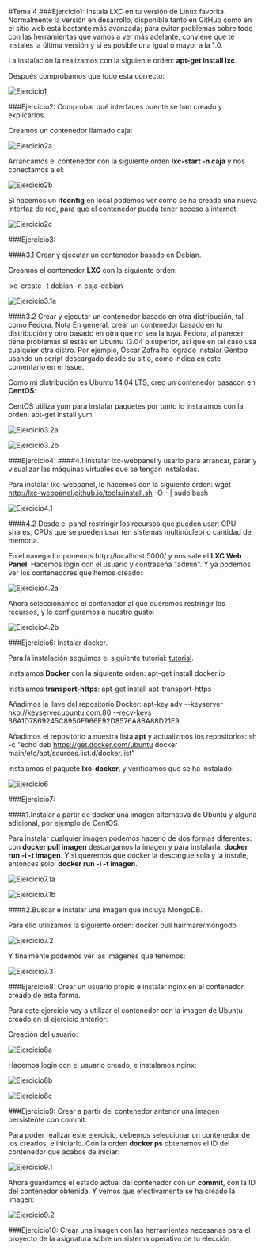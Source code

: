 #Tema 4
###Ejercicio1: Instala LXC en tu versión de Linux favorita. Normalmente la versión en desarrollo, disponible tanto en GitHub como en el sitio web está bastante más avanzada; para evitar problemas sobre todo con las herramientas que vamos a ver más adelante, conviene que te instales la última versión y si es posible una igual o mayor a la 1.0.

La instalación la realizamos con la siguiente orden: **apt-get install lxc**.

Después comprobamos que todo esta correcto:

![Ejercicio1](https://www.dropbox.com/s/pmctryq58q8hkpi/Ejercicio1.png?dl=1)

###Ejercicio2: Comprobar qué interfaces puente se han creado y explicarlos.

Creamos un contenedor llamado caja:

![Ejercicio2a](https://www.dropbox.com/s/5uyz25m6az0h7l4/Ejercicio2a.png?dl=1)

Arrancamos el contenedor con la siguiente orden **lxc-start -n caja** y nos conectamos a el:

![Ejercicio2b](https://www.dropbox.com/s/wjan8bm5jc2iiq3/Ejercicio2b.png?dl=1)

Si hacemos un **ifconfig** en local podemos ver como se ha creado una nueva interfaz de red, para que el contenedor pueda tener acceso a internet.

![Ejercicio2c](https://www.dropbox.com/s/wpe1dm484sshwhb/Ejercicio2c.png?dl=1)

###Ejercicio3: 

####3.1 Crear y ejecutar un contenedor basado en Debian.

Creamos el contenedor **LXC** con la siguiente orden:

lxc-create -t debian -n caja-debian

![Ejercicio3.1a](https://www.dropbox.com/s/5det6lxdh26iuzh/Ejercicio3.1a.png?dl=1)

####3.2 Crear y ejecutar un contenedor basado en otra distribución, tal como Fedora. Nota En general, crear un contenedor basado en tu distribución y otro basado en otra que no sea la tuya. Fedora, al parecer, tiene problemas si estás en Ubuntu 13.04 o superior, así que en tal caso usa cualquier otra distro. Por ejemplo, Óscar Zafra ha logrado instalar Gentoo usando un script descargado desde su sitio, como indica en este comentario en el issue.

Como mi distribución es Ubuntu 14.04 LTS, creo un contenedor basacon en **CentOS**:

CentOS utiliza yum para instalar paquetes por tanto lo instalamos con la orden: apt-get install yum

![Ejercicio3.2a](https://www.dropbox.com/s/aqmyzsoqcdgh483/Ejercicio3.2a.png?dl=1)

![Ejercicio3.2b](https://www.dropbox.com/s/uvdqppvn0twgtec/Ejercicio3.2b.png?dl=1)


###Ejercicio4:
####4.1 Instalar lxc-webpanel y usarlo para arrancar, parar y visualizar las máquinas virtuales que se tengan instaladas.

Para instalar lxc-webpanel, lo hacemos con la siguiente orden: wget http://lxc-webpanel.github.io/tools/install.sh -O - | sudo bash

![Ejercicio4.1](https://www.dropbox.com/s/krzwemdzok3vizx/Ejercicio4.1.png?dl=1)

####4.2 Desde el panel restringir los recursos que pueden usar: CPU shares, CPUs que se pueden usar (en sistemas multinúcleo) o cantidad de memoria.

En el navegador ponemos http://localhost:5000/ y nos sale el **LXC Web Panel**. Hacemos login con el usuario y contraseña "admin". Y ya podemos ver los contenedores que hemos creado:

![Ejercicio4.2a](https://www.dropbox.com/s/rzir55r5rgylgt4/Ejercicio4.2a.png?dl=1)

Ahora seleccionamos el contenedor al que queremos restringir los recursos, y lo configuramos a nuestro gusto:

![Ejercicio4.2b](https://www.dropbox.com/s/vylgfgo3y88n80x/Ejercicio4.2b.png?dl=1)

###Ejercicio6: Instalar docker.

Para la instalación seguimos el siguiente tutorial: [tutorial](http://docs.docker.com/engine/installation/ubuntulinux/).

Instalamos **Docker** con la siguiente orden: apt-get install docker.io

Instalamos **transport-https**: apt-get install apt-transport-https

Añadimos la llave del repositorio Docker: apt-key adv --keyserver hkp://keyserver.ubuntu.com:80 --recv-keys 36A1D7869245C8950F966E92D8576A8BA88D21E9

Añadimos el repositorio a nuestra lista **apt** y actualizmos los repositorios: sh -c "echo deb https://get.docker.com/ubuntu docker main\/etc/apt/sources.list.d/docker.list"

Instalamos el paquete **lxc-docker**, y verificamos que se ha instalado:

![Ejercicio6](https://www.dropbox.com/s/pl3ndjmszh60sm6/Ejercicio6.png?dl=1) 


###Ejercicio7:

####1.Instalar a partir de docker una imagen alternativa de Ubuntu y alguna adicional, por ejemplo de CentOS.

Para instalar cualquier imagen podemos hacerlo de dos formas diferentes: con **docker pull imagen** descargamos la imagen y para instalarla, **docker run -i -t imagen**. Y si queremos que docker la descargue sola y la instale, entonces solo: **docker run -i -t imagen**.  

![Ejercicio7.1a](https://www.dropbox.com/s/ehfslhhlfauwzco/Ejercicio7.1a.png?dl=1)

![Ejercicio7.1b](https://www.dropbox.com/s/q1s9wekoovi88lw/Ejercicio7.1b.png?dl=1)

####2.Buscar e instalar una imagen que incluya MongoDB.

Para ello utilizamos la siguiente orden: docker pull hairmare/mongodb
 
![Ejercicio7.2](https://www.dropbox.com/s/jrresrkh5nnsxa3/Ejercicio7.2.png?dl=1)

Y finalmente podemos ver las imágenes que tenemos:

![Ejercicio7.3](https://www.dropbox.com/s/b6wj7dyo0gxinub/Ejercicio7.3.png?dl=1)


###Ejercicio8: Crear un usuario propio e instalar nginx en el contenedor creado de esta forma.

Para este ejercicio voy a utilizar el contenedor con la imagen de Ubuntu creado en el ejercicio anterior:

Creación del usuario:
    
![Ejercicio8a](https://www.dropbox.com/s/qxmoblw8eptizm7/Ejercicio8a.png?dl=1)

Hacemos login con el usuario creado, e instalamos nginx:

![Ejercicio8b](https://www.dropbox.com/s/2rm8obndnib2tpa/Ejercicio8b.png?dl=1)

![Ejercicio8c](https://www.dropbox.com/s/tjsukbrdebu3np5/Ejercicio8c.png?dl=1)

###Ejercicio9: Crear a partir del contenedor anterior una imagen persistente con commit. 

Para poder realizar este ejercicio, debemos seleccionar un contenedor de los creados, e iniciarlo.
Con la orden **docker ps** obtenemos el ID del contenedor que acabos de iniciar:

![Ejercicio9.1](https://www.dropbox.com/s/qzoyygottwxm38j/Ejercicio9.1.png?dl=1)

Ahora guardamos el estado actual del contenedor con un **commit**, con la ID del contenedor obtenida. Y vemos que efectivamente se ha creado la imagen:

![Ejercicio9.2](https://www.dropbox.com/s/gaflm4rypc9zwja/Ejercicio9.2.png?dl=1)

###Ejercicio10: Crear una imagen con las herramientas necesarias para el proyecto de la asignatura sobre un sistema operativo de tu elección. 




